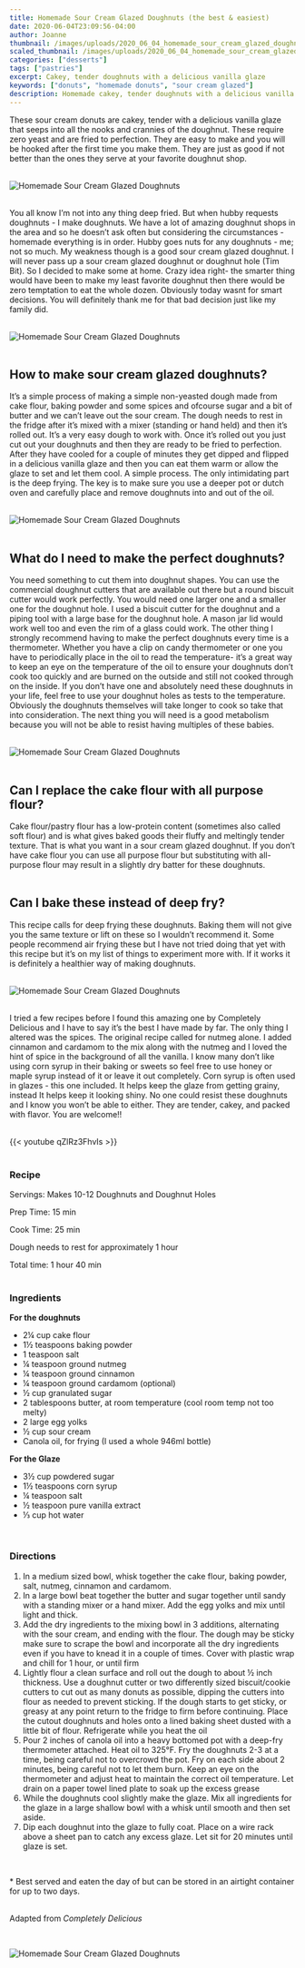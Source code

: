```yaml
---
title: Homemade Sour Cream Glazed Doughnuts (the best & easiest) 
date: 2020-06-04T23:09:56-04:00
author: Joanne
thumbnail: /images/uploads/2020_06_04_homemade_sour_cream_glazed_doughnuts_1.jpg
scaled_thumbnail: /images/uploads/2020_06_04_homemade_sour_cream_glazed_doughnuts_0.jpg
categories: ["desserts"]
tags: ["pastries"]
excerpt: Cakey, tender doughnuts with a delicious vanilla glaze 
keywords: ["donuts", "homemade donuts", "sour cream glazed"]
description: Homemade cakey, tender doughnuts with a delicious vanilla glaze 
---
```


These sour cream donuts are cakey, tender with a delicious vanilla glaze that seeps into all the nooks and crannies of the doughnut. These require zero yeast and are fried to perfection. They are easy to make and you will be hooked after the first time you make them. They are just as good if not better than the ones they serve at your favorite doughnut shop.
</br>
</br>

![Homemade Sour Cream Glazed Doughnuts](/images/uploads/2020_06_04_homemade_sour_cream_glazed_doughnuts_2.jpg)
</br>
</br>

You all know I’m not into any thing deep fried. But when hubby requests doughnuts - I make doughnuts. We have a lot of amazing doughnut shops in the area and so he doesn’t ask often but considering the circumstances - homemade everything is in order. Hubby goes nuts for any doughnuts - me; not so much. My weakness though is a good sour cream glazed doughnut. I will never pass up a sour cream glazed doughnut or doughnut hole (Tim Bit). So I decided to make some at home. Crazy idea right- the smarter thing would have been to make my least favorite doughnut then there would be zero temptation to eat the whole dozen. Obviously today wasnt for smart decisions. You will definitely thank me for that bad decision just like my family did. 
</br>
</br>

![Homemade Sour Cream Glazed Doughnuts](/images/uploads/2020_06_04_homemade_sour_cream_glazed_doughnuts_3.jpg)
</br>
</br>

## How to make sour cream glazed doughnuts? 
It’s a simple process of making a simple non-yeasted dough made from cake flour, baking powder and some spices and ofcourse sugar and a bit of butter and we can’t leave out the sour cream. The dough needs to rest in the fridge after it’s mixed with a mixer (standing or hand held) and then it’s rolled out. It’s a very easy dough to work with. Once it’s rolled out you just cut out your doughnuts and then they are ready to be fried to perfection. After they have cooled for a couple of minutes they get dipped and flipped in a delicious vanilla glaze and then you can eat them warm or allow the glaze to set and let them cool. A simple process. The only intimidating part is the deep frying. The key is to make sure you use a deeper pot or dutch oven and carefully place and remove doughnuts into and out of the oil. 
</br>
</br>

![Homemade Sour Cream Glazed Doughnuts](/images/uploads/2020_06_04_homemade_sour_cream_glazed_doughnuts_4.jpg)
</br>
</br>

## What do I need to make the perfect doughnuts? 
You need something to cut them into doughnut shapes. You can use the commercial doughnut cutters that are available out there but a round biscuit cutter would work perfectly. You would need one larger one and a smaller one for the doughnut hole. I used a biscuit cutter for the doughnut and a piping tool with a large base for the doughnut hole. A mason jar lid would work well too and even the rim of a glass could work. The other thing I strongly recommend having to make the perfect doughnuts every time is a thermometer.  Whether you have a clip on candy thermometer or one you have to periodically place in the oil to read the temperature- it’s a great way to keep an eye on the temperature of the oil to ensure your doughnuts don’t cook too quickly and are burned on the outside and still not cooked through on the inside. If you don’t have one and absolutely need these doughnuts in your life, feel free to use your doughnut holes as tests to the temperature. Obviously the doughnuts themselves will take longer to cook so take that into consideration. The next thing you will need is a good metabolism because you will not be able to resist having multiples of these babies. 
</br>
</br>

![Homemade Sour Cream Glazed Doughnuts](/images/uploads/2020_06_04_homemade_sour_cream_glazed_doughnuts_5.jpg)
</br>
</br>

## Can I replace the cake flour with all purpose flour?
Cake flour/pastry flour has a low-protein content (sometimes also called soft flour) and is what gives baked goods their fluffy and meltingly tender texture. That is what you want in a sour cream glazed doughnut. If you don’t have cake flour you can use all purpose flour but substituting with all-purpose flour may result in a slightly dry batter for these doughnuts.
</br>
</br>

## Can I bake these instead of deep fry? 
This recipe calls for deep frying these doughnuts. Baking them will not give you the same texture or lift on these so I wouldn’t recommend it. Some people recommend air frying these but I have not tried doing that yet with this recipe but it’s on my list of things to experiment more with. If it works it is definitely a healthier way of making doughnuts. 
</br>
</br>

![Homemade Sour Cream Glazed Doughnuts](/images/uploads/2020_06_04_homemade_sour_cream_glazed_doughnuts_6.jpg)
</br>
</br>

I tried a few recipes before I found this amazing one by Completely Delicious and I have to say it’s the best I have made by far.  The only thing I altered was the spices. The original recipe called for nutmeg alone. I added cinnamon and cardamom to the mix along with the nutmeg and I loved the hint of spice in the background of all the vanilla. I know many don’t like using corn syrup in their baking or sweets so feel free to use honey or maple syrup instead of it or leave it out completely. Corn syrup is often used in glazes - this one included. It helps keep the glaze from getting grainy, instead It helps keep it looking shiny. No one could resist these doughnuts and I know you won’t be able to either. They are tender, cakey, and packed with flavor. You are welcome!! 
</br>
</br>

{{< youtube qZlRz3FhvIs >}}
</br>
</br>

### Recipe
Servings: <span itemprop="recipeYield">Makes 10-12 Doughnuts and Doughnut Holes  

Prep Time: <meta itemprop="prepTime" content="PT15M">15 min  

Cook Time: <meta itemprop="cookTime" content="PT25M">25 min  

Dough needs to rest for approximately 1 hour  

Total time: 1 hour 40 min  
</br>

### Ingredients

__For the doughnuts__

* <span itemprop="recipeIngredient">2&frac14; cup cake flour</span>
* <span itemprop="recipeIngredient">1&frac12; teaspoons baking powder</span>
* <span itemprop="recipeIngredient">1 teaspoon salt</span>
* <span itemprop="recipeIngredient">&frac14; teaspoon ground nutmeg</span>
* <span itemprop="recipeIngredient">&frac14; teaspoon ground cinnamon </span>
* <span itemprop="recipeIngredient">&frac14; teaspoon ground cardamom (optional)</span>
* <span itemprop="recipeIngredient">&frac12; cup granulated sugar</span>
* <span itemprop="recipeIngredient">2 tablespoons butter, at room temperature (cool room temp not too melty) </span>
* <span itemprop="recipeIngredient">2 large egg yolks</span>
* <span itemprop="recipeIngredient">&frac12; cup sour cream</span>
* <span itemprop="recipeIngredient">Canola oil, for frying (I used a whole 946ml bottle) </span>

__For the Glaze__

* <span itemprop="recipeIngredient">3&frac12; cup powdered sugar </span>
* <span itemprop="recipeIngredient">1&frac12; teaspoons corn syrup</span>
* <span itemprop="recipeIngredient">&frac14; teaspoon salt</span>
* <span itemprop="recipeIngredient">&frac12; teaspoon pure vanilla extract</span>
* <span itemprop="recipeIngredient">&frac13; cup hot water</span>
</br>

### Directions

1. In a medium sized bowl, whisk together the cake flour, baking powder, salt, nutmeg, cinnamon and cardamom. 
2. In a large bowl beat together the butter and sugar together until sandy with a standing mixer or a hand mixer. Add the egg yolks and mix until light and thick. 
3. Add the dry ingredients to the mixing bowl in 3 additions, alternating with the sour cream, and ending with the flour. The dough may be sticky make sure to scrape the bowl and incorporate all the dry ingredients even if you have to knead it in a couple of times. Cover with plastic wrap and chill for 1 hour, or until firm
4. Lightly flour a clean surface and roll out the dough to about &frac12; inch thickness. Use a doughnut cutter or two differently sized biscuit/cookie cutters to cut out as many donuts as possible, dipping the cutters into flour as needed to prevent sticking. If the dough starts to get sticky, or greasy at any point return to the fridge to firm before continuing. Place the cutout doughnuts and holes onto a lined baking sheet dusted with a little bit of flour. Refrigerate while you heat the oil
5. Pour 2 inches of canola oil into a heavy bottomed pot with a deep-fry thermometer attached. Heat oil to 325°F. Fry the doughnuts 2-3 at a time, being careful not to overcrowd the pot. Fry on each side about 2 minutes, being careful not to let them burn. Keep an eye on the thermometer and adjust heat to maintain the correct oil temperature. Let drain on a paper towel lined plate to soak up the excess grease
6. While the doughnuts cool slightly make the glaze. Mix all ingredients for the glaze in a large shallow bowl with a whisk until smooth and then set aside. 
7. Dip each doughnut into the glaze to fully coat. Place on a wire rack above a sheet pan to catch any excess glaze. Let sit for 20 minutes until glaze is set. 
</br>

&ast; Best served and eaten the day of but can be stored in an airtight container for up to two days. 
</br>
</br>

Adapted from _Completely Delicious_

</br>

![Homemade Sour Cream Glazed Doughnuts](/images/uploads/2020_06_04_homemade_sour_cream_glazed_doughnuts_7.jpg)